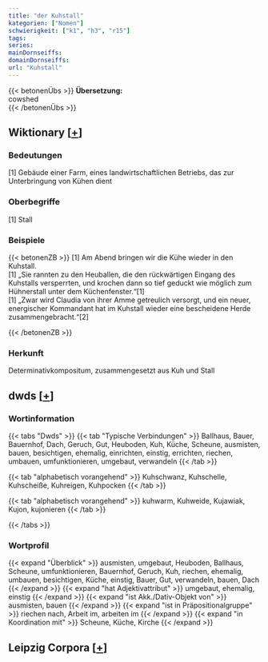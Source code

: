 ```yaml
---
title: "der Kuhstall"
kategorien: ["Nomen"]
schwierigkeit: ["k1", "h3", "r15"]
tags:
series:
mainDornseiffs:
domainDornseiffs:
url: "Kuhstall"
---
```


{{< betonenÜbs >}}
**Übersetzung:**  
cowshed  
{{< /betonenÜbs >}}

## Wiktionary [[+](https://de.wiktionary.org/wiki/Kuhstall)]

### Bedeutungen
[1] Gebäude einer Farm, eines landwirtschaftlichen Betriebs, das zur Unterbringung von Kühen dient  

### Oberbegriffe
[1] Stall  

### Beispiele
{{< betonenZB >}}
[1] Am Abend bringen wir die Kühe wieder in den Kuhstall.  
[1] „Sie rannten zu den Heuballen, die den rückwärtigen Eingang des Kuhstalls versperrten, und krochen dann so tief geduckt wie möglich zum Hühnerstall unter dem Küchenfenster.“[1]  
[1] „Zwar wird Claudia von ihrer Amme getreulich versorgt, und ein neuer, energischer Kommandant hat im Kuhstall wieder eine bescheidene Herde zusammengebracht.“[2]  

{{< /betonenZB >}}
### Herkunft
Determinativkompositum, zusammengesetzt aus Kuh und Stall  



## dwds [[+](https://www.dwds.de/wb/Kuhstall)]

### Wortinformation
{{< tabs "Dwds" >}}
{{< tab "Typische Verbindungen" >}}
Ballhaus, Bauer, Bauernhof, Dach, Geruch, Gut, Heuboden, Kuh, Küche, Scheune, ausmisten, bauen, besichtigen, ehemalig, einrichten, einstig, errichten, riechen, umbauen, umfunktionieren, umgebaut, verwandeln
{{< /tab >}}

{{< tab "alphabetisch vorangehend" >}}
Kuhschwanz, Kuhschelle, Kuhscheiße, Kuhreigen, Kuhpocken
{{< /tab >}}

{{< tab "alphabetisch vorangehend" >}}
kuhwarm, Kuhweide, Kujawiak, Kujon, kujonieren
{{< /tab >}}

{{< /tabs >}}

### Wortprofil
{{< expand "Überblick" >}} ausmisten, umgebaut, Heuboden, Ballhaus, Scheune, umfunktionieren, Bauernhof, Geruch, Kuh, riechen, ehemalig, umbauen, besichtigen, Küche, einstig, Bauer, Gut, verwandeln, bauen, Dach {{< /expand >}}
{{< expand "hat Adjektivattribut" >}} umgebaut, ehemalig, einstig {{< /expand >}}
{{< expand "ist Akk./Dativ-Objekt von" >}} ausmisten, bauen {{< /expand >}}
{{< expand "ist in Präpositionalgruppe" >}} riechen nach, Arbeit im, arbeiten im {{< /expand >}}
{{< expand "in Koordination mit" >}} Scheune, Küche, Kirche {{< /expand >}}

## Leipzig Corpora [[+](https://corpora.uni-leipzig.de/en/res?word=Kuhstall&corpusId=deu_newscrawl-public_2018)]

